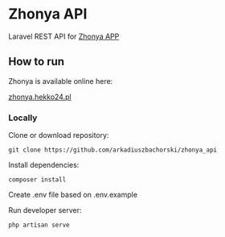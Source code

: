# Zhonya API

Laravel REST API for [Zhonya APP](https://github.com/arkadiuszbachorski/zhonya)

## How to run

Zhonya is available online here:

[zhonya.hekko24.pl](https://www.zhonya.hekko24.pl/)

### Locally

Clone or download repository:

```
git clone https://github.com/arkadiuszbachorski/zhonya_api
```

Install dependencies: 

```
composer install
```

Create .env file based on .env.example

Run developer server:

```
php artisan serve
```
